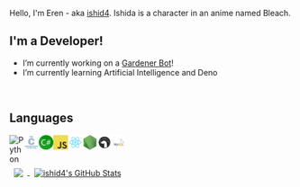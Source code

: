 Hello, I'm Eren - aka [ishid4][thatsme]. Ishida is a character in an anime named Bleach. 

## I'm a Developer!
- I’m currently working on a [Gardener Bot][gardenerbot]!
- I’m currently learning Artificial Intelligence and Deno 

<br />

## Languages

[<img align="left" alt="Python" width="26px" src="https://avatars0.githubusercontent.com/u/1525981?s=200&v=4" />][python]
<img align="left" alt="C" width="26px" src="https://raw.githubusercontent.com/github/explore/80688e429a7d4ef2fca1e82350fe8e3517d3494d/topics/c/c.png" />
[<img align="left" alt="C#" width="26px" src="https://raw.githubusercontent.com/github/explore/80688e429a7d4ef2fca1e82350fe8e3517d3494d/topics/csharp/csharp.png" />][csharp]
[<img align="left" alt="JavaScript" width="26px" src="https://raw.githubusercontent.com/github/explore/80688e429a7d4ef2fca1e82350fe8e3517d3494d/topics/javascript/javascript.png" />][javascript]
[<img align="left" alt="React" width="26px" src="https://raw.githubusercontent.com/github/explore/80688e429a7d4ef2fca1e82350fe8e3517d3494d/topics/react/react.png" />][reactjs]
[<img align="left" alt="Node.js" width="26px" src="https://raw.githubusercontent.com/github/explore/80688e429a7d4ef2fca1e82350fe8e3517d3494d/topics/nodejs/nodejs.png" />][nodejs]
[<img align="left" alt="Deno" width="26px" src="https://raw.githubusercontent.com/github/explore/361e2821e2dea67711cde99c9c40ed357061cf27/topics/deno/deno.png" />][deno]
[<img align="left" alt="MySQL" width="26px" src="https://raw.githubusercontent.com/github/explore/80688e429a7d4ef2fca1e82350fe8e3517d3494d/topics/mysql/mysql.png" />][mysql]

<br />
<br />

<br>

<a href="https://github.com/ishid4">
  <img align="center" style="margin:0.5rem" src="https://github-readme-stats.vercel.app/api/top-langs/?username=ishid4&hide=html,css&title_color=ffffff&text_color=c9cacc&icon_color=4AB197&bg_color=1A2B34" />
</a>

<a href="https://github.com/ishid4">
  <img align="center" style="margin:0.5rem" src="https://github-readme-stats.vercel.app/api?username=ishid4&show_icons=true&line_height=27&count_private=true&title_color=ffffff&text_color=c9cacc&icon_color=4AB097&bg_color=1A2B34" alt="ishid4's GitHub Stats" />
</a>

<br>

[thatsme]: https://github.com/ishid4
[gardenerbot]: https://github.com/ishid4/GardenerBot
[python]: https://www.python.org/
[javascript]: https://developer.mozilla.org/en-US/docs/Web/JavaScript
[reactjs]: https://reactjs.org/
[nodejs]: https://nodejs.org/en/
[deno]: https://deno.land/
[csharp]: https://docs.microsoft.com/en-us/dotnet/csharp/
[mysql]: https://www.mysql.com/
